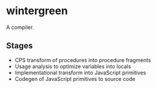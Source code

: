 # wintergreen

A compiler.

Stages
------
- CPS transform of procedures into procedure fragments
- Usage analysis to optimize variables into locals
- Implementational transform into JavaScript primitives
- Codegen of JavaScript primitives to source code
